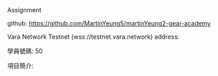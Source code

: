 Assignment

github:
https://github.com/MartinYeung5/martinYeung2-gear-academy

Vara Network Testnet (wss://testnet.vara.network) address:

學員號碼:
50

項目簡介:
